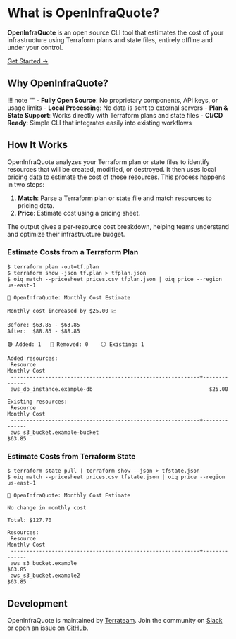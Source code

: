 # What is OpenInfraQuote?

**OpenInfraQuote** is an open source CLI tool that estimates the cost of your infrastructure using Terraform plans and state files, entirely offline and under your control.

[Get Started →](./getting-started/installation.md)

## Why OpenInfraQuote?

!!! note ""
    - **Fully Open Source**: No proprietary components, API keys, or usage limits
    - **Local Processing**: No data is sent to external servers
    - **Plan & State Support**: Works directly with Terraform plans and state files
    - **CI/CD Ready**: Simple CLI that integrates easily into existing workflows

## How It Works

OpenInfraQuote analyzes your Terraform plan or state files to identify resources that will be created, modified, or destroyed. It then uses local pricing data to estimate the cost of those resources. This process happens in two steps:

1. **Match**: Parse a Terraform plan or state file and match resources to pricing data.
2. **Price**: Estimate cost using a pricing sheet.

The output gives a per-resource cost breakdown, helping teams understand and optimize their infrastructure budget.

### Estimate Costs from a Terraform Plan

```text
$ terraform plan -out=tf.plan
$ terraform show -json tf.plan > tfplan.json
$ oiq match --pricesheet prices.csv tfplan.json | oiq price --region us-east-1

💸 OpenInfraQuote: Monthly Cost Estimate

Monthly cost increased by $25.00 📈

Before: $63.85 - $63.85
After:  $88.85 - $88.85

🟢 Added: 1   🔴 Removed: 0    ⚪ Existing: 1

Added resources:
 Resource                                                       Monthly Cost
 ------------------------------------------------------------+--------------
 aws_db_instance.example-db                                     $25.00

Existing resources:
 Resource                                                       Monthly Cost
 ------------------------------------------------------------+--------------
 aws_s3_bucket.example-bucket                                    $63.85
```

### Estimate Costs from Terraform State

```text
$ terraform state pull | terraform show --json > tfstate.json
$ oiq match --pricesheet prices.csv tfstate.json | oiq price --region us-east-1

💸 OpenInfraQuote: Monthly Cost Estimate

No change in monthly cost

Total: $127.70

Resources:
 Resource                                                       Monthly Cost
 ------------------------------------------------------------+--------------
 aws_s3_bucket.example                                           $63.85
 aws_s3_bucket.example2                                          $63.85
```

## Development

OpenInfraQuote is maintained by [Terrateam](https://github.com/terrateamio/terrateam).
Join the community on [Slack](https://terrateam.io/slack) or open an issue on [GitHub](https://github.com/terrateamio/openinfraquote/issues).

